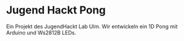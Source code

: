 # Jugend Hackt Pong

Ein Projekt des JugendHackt Lab Ulm. Wir entwickeln ein 1D Pong mit Arduino und Ws2812B LEDs.

